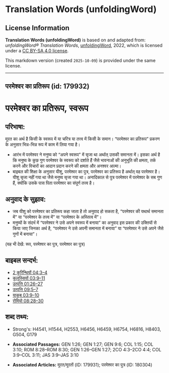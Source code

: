 # Translation Words (unfoldingWord)

## License Information

**Translation Words (unfoldingWord)** is based on and adapted from: _unfoldingWord® Translation Words_, [unfoldingWord](https://unfoldingword.org/utw), 2022, which is licensed under a [CC BY-SA 4.0 license](https://creativecommons.org/licenses/by-sa/4.0/legalcode.en).

This markdown version (created `2025-10-09`) is provided under the same license.



--------------------------------

## परमेश्‍वर का प्रतिरूप (id: 179932)

परमेश्‍वर का प्रतिरूप, स्वरूप
=============================

परिभाषा:
--------

मूरत का अर्थ है किसी के स्वरूप में या चरित्र या तत्त्व में किसी के समान। “परमेश्वर का प्रतिरूप” प्रकरण के अनुसार भिन्न\-भिन्न रूप में काम में लिया गया है।

* आरंभ में परमेश्वर ने मनुष्य को “अपने स्वरूप” में सृजा था अर्थात् उसकी समानता में। इसका अर्थ है कि मनुष्य के कुछ गुण परमेश्वर के स्वरूप को दर्शाते हैं जैसे भावनाओं की अनुभूति की क्षमता, तर्क करने और विचारों का आदान प्रदान करने की क्षमता और अनश्वर आत्मा।
* बाइबल की शिक्षा के अनुसार यीशु, परमेश्वर का पुत्र, परमेश्वर का प्रतिरूप है अर्थात् वह परमेश्वर है। यीशु सृजा नहीं गया था जैसे मनुष्य सृजा गया था। अनादिकाल से पुत्र परमेश्वर में परमेश्वर के सब गुण हैं, क्योंकि उसके पास पिता परमेश्वर का संपूर्ण तत्त्व है।

अनुवाद के सुझाव:
----------------

* जब यीशु को परमेश्वर का प्रतिरूप कहा जाता है तो अनुवाद हो सकता है, “परमेश्वर की यथार्थ समानता में” या “परमेश्वर के तत्त्व में” या “परमेश्वर के अस्तित्व में”।
* मनुष्यों के संदर्भ में “परमेश्वर ने उसे अपने स्वरूप में बनाया” का अनुवाद इस प्रकार की उक्तियों से किया जाए जिनका अर्थ है, “परमेश्वर ने उसे अपनी समानता में बनाया” या “परमेश्वर ने उसे अपने जैसे गुणों में बनाया”।

(यह भी देखें: रूप, परमेश्वर का पुत्र, परमेश्वर का पुत्र)

बाइबल सन्दर्भ:
--------------

* [2 कुरिन्थियों 04:3–4](https://ref.ly/2Cor0:0)
* [कुलुस्सियों 03:9–11](https://ref.ly/Col3:9-Col3:11)
* [उत्पत्ति 01:26–27](https://ref.ly/Gen1:26-Gen1:27)
* [उत्पत्ति 09:5–7](https://ref.ly/Gen9:5-Gen9:7)
* [याकूब 03:9–10](https://ref.ly/Jas3:9-Jas3:10)
* [रोमियो 08:28–30](https://ref.ly/Rom8:28-Rom8:30)

शब्द तथ्य:
----------

* Strong's: H4541, H1544, H2553, H6456, H6459, H6754, H6816, H8403, G504, G179

* **Associated Passages:** GEN 1:26; GEN 1:27; GEN 9:6; COL 1:15; COL 3:10; ROM 8:28–ROM 8:30; GEN 1:26–GEN 1:27; 2CO 4:3–2CO 4:4; COL 3:9–COL 3:11; JAS 3:9–JAS 3:10
* **Associated Articles:** मूरत/मूरतों (ID: 179931); परमेश्वर का पुत्र (ID: 180304)

